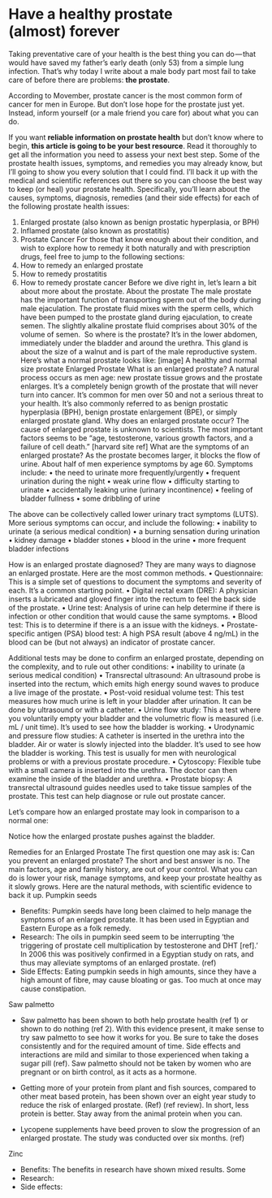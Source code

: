 # Have a healthy prostate (almost) forever

Taking preventative care of your health is the best thing you can do — that would have saved my father’s early death (only 53) from a simple lung infection. That’s why today I write about a male body part most fail to take care of before there are problems: **the prostate**.

According to Movember, prostate cancer is the most common form of cancer for men in Europe. But don’t lose hope for the prostate just yet. Instead, inform yourself (or a male friend you care for) about what you can do.

If you want **reliable information on prostate health** but don’t know where to begin, **this article is going to be your best resource**. Read it thoroughly to get all the information you need to assess your next best step.
Some of the prostate health issues, symptoms, and remedies you may already know, but I’ll going to show you every solution that I could find. I’ll back it up with the medical and scientific references out there so you can choose the best way to keep (or heal) your prostate health.
Specifically, you’ll learn about the causes, symptoms, diagnosis, remedies (and their side effects) for each of the following prostate health issues:
1. Enlarged prostate (also known as benign prostatic hyperplasia, or BPH)
2. Inflamed prostate (also known as prostatitis)
3. Prostate Cancer
For those that know enough about their condition, and wish to explore how to remedy it both naturally and with prescription drugs, feel free to jump to the following sections:
1. How to remedy an enlarged prostate
2. How to remedy prostatitis
3. How to remedy prostate cancer
Before we dive right in, let’s learn a bit about more about the prostate.
About the prostate
The male prostate has the important function of transporting sperm out of the body during male ejaculation. The prostate fluid mixes with the sperm cells, which have been pumped to the prostate gland during ejaculation, to create semen. The slightly alkaline prostate fluid comprises about 30% of the volume of semen. 
So where is the prostate? It’s in the lower abdomen, immediately under the bladder and around the urethra. This gland is about the size of a walnut and is part of the male reproductive system.
Here’s what a normal prostate looks like:
[image]
A healthy and normal size prostate
Enlarged Prostate
What is an enlarged prostate?
A natural process occurs as men age: new prostate tissue grows and the prostate enlarges. It’s a completely benign growth of the prostate that will never turn into cancer. It’s common for men over 50 and not a serious threat to your health. It’s also commonly referred to as benign prostatic hyperplasia (BPH), benign prostate enlargement (BPE), or simply enlarged prostate gland.
Why does an enlarged prostate occur?
The cause of enlarged prostate is unknown to scientists. The most important factors seems to be “age, testosterone, various growth factors, and a failure of cell death.” [harvard site ref]
What are the symptoms of an enlarged prostate?
As the prostate becomes larger, it blocks the flow of urine. About half of men experience symptoms by age 60. Symptoms include:
	•	the need to urinate more frequently/urgently
	•	frequent urination during the night
	•	weak urine flow
	•	difficulty starting to urinate
	•	accidentally leaking urine (urinary incontinence)
	•	feeling of bladder fullness
	•	some dribbling of urine

The above can be collectively called lower urinary tract symptoms (LUTS).
More serious symptoms can occur, and include the following:
	•	inability to urinate (a serious medical condition)
	•	a burning sensation during urination
	•	kidney damage
	•	bladder stones
	•	blood in the urine
	•	more frequent bladder infections

How is an enlarged prostate diagnosed?
They are many ways to diagnose an enlarged prostate. Here are the most common methods.
	•	Questionnaire: This is a simple set of questions to document the symptoms and severity of each. It’s a common starting point.
	•	Digital rectal exam (DRE): A physician inserts a lubricated and gloved finger into the rectum to feel the back side of the prostate.
	•	Urine test: Analysis of urine can help determine if there is infection or other condition that would cause the same symptoms.
	•	Blood test: This is to determine if there is a an issue with the kidneys.
	•	Prostate-specific antigen (PSA) blood test: A high PSA result (above 4 ng/mL) in the blood can be (but not always) an indicator of prostate cancer.

Additional tests may be done to confirm an enlarged prostate, depending on the complexity, and to rule out other conditions:
	•	inability to urinate (a serious medical condition)
	•	Transrectal ultrasound: An ultrasound probe is inserted into the rectum, which emits high energy sound waves to produce a live image of the prostate.
	•	Post-void residual volume test: This test measures how much urine is left in your bladder after urination. It can be done by ultrasound or with a catheter.
	•	Urine flow study: This a test where you voluntarily empty your bladder and the volumetric flow is measured (i.e. mL / unit time). It’s used to see how the bladder is working.
	•	Urodynamic and pressure flow studies: A catheter is inserted in the urethra into the bladder. Air or water is slowly injected into the bladder. It’s used to see how the bladder is working. This test is usually for men with neurological problems or with a previous prostate procedure.
	•	Cytoscopy: Flexible tube with a small camera is inserted into the urethra. The doctor can then examine the inside of the bladder and urethra.
	•	Prostate biopsy: A transrectal ultrasound guides needles used to take tissue samples of the prostate. This test can help diagnose or rule out prostate cancer.

Let’s compare how an enlarged prostate may look in comparison to a normal one:

Notice how the enlarged prostate pushes against the bladder.

Remedies for an Enlarged Prostate
The first question one may ask is: Can you prevent an enlarged prostate?
The short and best answer is no. The main factors, age and family history, are out of your control. What you can do is lower your risk, manage symptoms, and keep your prostate healthy as it slowly grows.
Here are the natural methods, with scientific evidence to back it up.
Pumpkin seeds 
- Benefits: Pumpkin seeds have long been claimed to help manage the symptoms of an enlarged prostate. It has been used in Egyptian and Eastern Europe as a folk remedy.
- Research: The oils in pumpkin seed seem to be interrupting ‘the triggering of prostate cell multiplication by testosterone and DHT [ref].’ In 2006 this was positively confirmed in a Egyptian study on rats, and thus may alleviate symptoms of an enlarged prostate. (ref)
- Side Effects: Eating pumpkin seeds in high amounts, since they have a high amount of fibre, may cause bloating or gas. Too much at once may cause constipation.

Saw palmetto 
- Saw palmetto has been shown to both help prostate health (ref 1) or shown to do nothing (ref 2). With this evidence present, it make sense to try saw palmetto to see how it works for you. Be sure to take the doses consistently and for the required amount of time. Side effects and interactions are mild and similar to those experienced when taking a sugar pill (ref). Saw palmetto should not be taken by women who are pregnant or on birth control, as it acts as a hormone.

- Getting more of your protein from plant and fish sources, compared to other meat based protein, has been shown over an eight year study to reduce the risk of enlarged prostate. (Ref) (ref review). In short, less protein is better. Stay away from the animal protein when you can.
- Lycopene supplements have beed proven to slow the progression of an enlarged prostate. The study was conducted over six months. (ref)


Zinc
- Benefits: The benefits in research have shown mixed results. Some 
- Research:
- Side effects:

 
